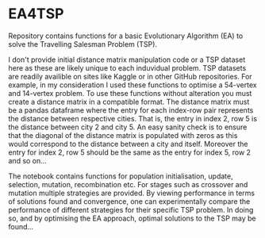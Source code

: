 # EA4TSP
Repository contains functions for a basic Evolutionary Algorithm (EA) to solve the Travelling Salesman Problem (TSP).

I don't provide initial distance matrix manipulation code or a TSP dataset here as these are likely unique to each induvidual problem. TSP datasets are readily availible on sites like Kaggle or in other GitHub repositories. For example, in my consideration I used these functions to optimise a 54-vertex and 14-vertex problem. To use these functions without alteration you must create a distance matrix in a compatible format. The distance matrix must be a pandas dataframe where the entry for each index-row pair represents the distance between respective cities. That is, the entry in index 2, row 5 is the distance between city 2 and city 5. An easy sanity check is to ensure that the diagonal of the distance matrix is populated with zeros as this would correspond to the distance between a city and itself. Moreover the entry for index 2, row 5 should be the same as the entry for index 5, row 2 and so on... 

The notebook contains functions for population initialisation, update, selection, mutation, recombination etc. For stages such as crossover and mutation multiple strategies are provided. By viewing performance in terms of solutions found and convergence, one can experimentally compare the performance of different strategies for their specific TSP problem. In doing so, and by optimising the EA approach, optimal solutions to the TSP may be found...
